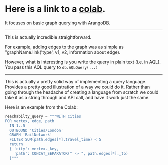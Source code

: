 # Here is a link to a [colab](https://colab.research.google.com/github/joerg84/Graph_Powered_ML_Workshop/blob/master/Graphs_Queries.ipynb).

It focuses on basic graph querying with ArangoDB. 

---

This is actually incredible straightforward.

For example, adding edges to the graph was as simple as "graphName.link('type', v1, v2, information about edge).

However, what is interesting is you write the query in plain text (i.e. in AQL). You pass this AQL query to ```db.AQLQuery(...)```

---

This is actually a pretty solid way of implementing a query language. Provides a pretty good illustration of a way we could do it. Rather than going through the headache of creating a language from scratch we could take it as a string through and API call, and have it work just the same.

Here is an example from the Colab:
``` Python
reachabilty_query = """WITH Cities
FOR vertex, edge, path
  IN 1..5 
  OUTBOUND 'Cities/London'
  GRAPH 'RailNetwork'
  FILTER SUM(path.edges[*].travel_time) < 5
  return 
  { 'city': vertex._key,
    'path': CONCAT_SEPARATOR(" -> ", path.edges[*]._to)
  }"""
```
